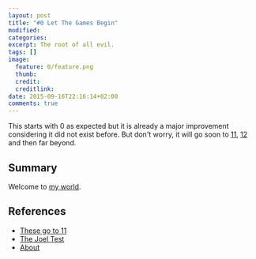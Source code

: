 ```yaml
---
layout: post
title: "#0 Let The Games Begin"
modified:
categories: 
excerpt: The root of all evil.
tags: []
image:
  feature: 0/feature.png
  thumb:
  credit:
  creditlink:
date: 2015-09-16T22:16:14+02:00
comments: true
---
```


This starts with 0 as expected but it is already a major improvement considering it did not exist before. But don't worry, it will go soon to [11][TheseGoToEleven], [12][TheJoelTest] and then far beyond.

## Summary

Welcome to [my world][About].

## References

* [These go to 11][TheseGoToEleven]
* [The Joel Test][TheJoelTest]
* [About][About]

[TheseGoToEleven]: https://www.youtube.com/watch?v=KOO5S4vxi0o
[TheJoelTest]: http://www.joelonsoftware.com/articles/fog0000000043.html
[About]: /about/
